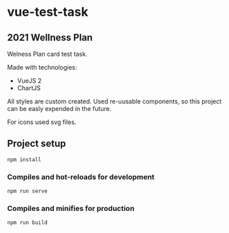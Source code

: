 # vue-test-task

## 2021 Wellness Plan

Welness Plan card test task. 

Made with technologies:

- VueJS 2
- ChartJS

All styles are custom created. Used re-uusable components, so this project can be easly expended in the future.

For icons used svg files.

## Project setup
```
npm install
```

### Compiles and hot-reloads for development
```
npm run serve
```

### Compiles and minifies for production
```
npm run build
```